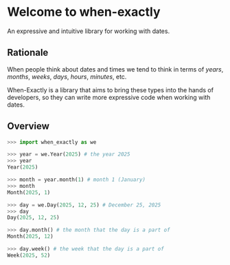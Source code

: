 # Welcome to when-exactly

An expressive and intuitive library for working with dates.

## Rationale

When people think about dates and times we tend to think in terms of _years_, _months_, _weeks_, _days_, _hours_, _minutes_, etc.

When-Exactly is a library that aims to bring these types into the hands of developers,
so they can write more expressive code when working with dates.

## Overview

```python
>>> import when_exactly as we

>>> year = we.Year(2025) # the year 2025
>>> year
Year(2025)

>>> month = year.month(1) # month 1 (January)
>>> month
Month(2025, 1)

>>> day = we.Day(2025, 12, 25) # December 25, 2025
>>> day
Day(2025, 12, 25)

>>> day.month() # the month that the day is a part of
Month(2025, 12)

>>> day.week() # the week that the day is a part of
Week(2025, 52)

```
